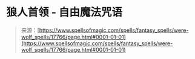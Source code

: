 <!--yml

分类：未分类

日期：2024年06月12日 18:59:03

-->

# 狼人首领 - 自由魔法咒语

> 来源：[https://www.spellsofmagic.com/spells/fantasy_spells/were-wolf_spells/17766/page.html#0001-01-01](https://www.spellsofmagic.com/spells/fantasy_spells/were-wolf_spells/17766/page.html#0001-01-01)
